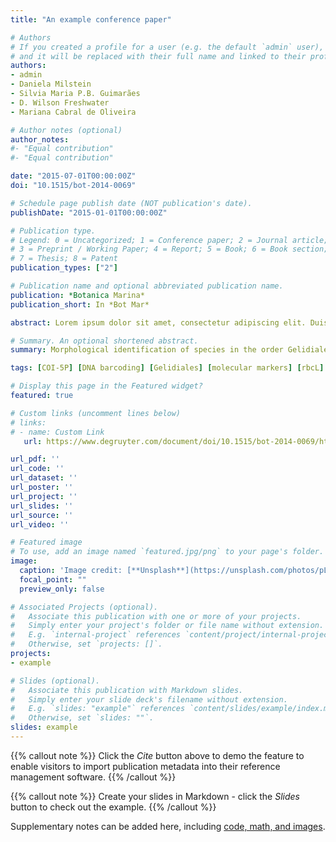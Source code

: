 ```yaml
---
title: "An example conference paper"

# Authors
# If you created a profile for a user (e.g. the default `admin` user), write the username (folder name) here 
# and it will be replaced with their full name and linked to their profile.
authors:
- admin
- Daniela Milstein
- Silvia Maria P.B. Guimarães
- D. Wilson Freshwater
- Mariana Cabral de Oliveira

# Author notes (optional)
author_notes:
#- "Equal contribution"
#- "Equal contribution"

date: "2015-07-01T00:00:00Z"
doi: "10.1515/bot-2014-0069"

# Schedule page publish date (NOT publication's date).
publishDate: "2015-01-01T00:00:00Z"

# Publication type.
# Legend: 0 = Uncategorized; 1 = Conference paper; 2 = Journal article;
# 3 = Preprint / Working Paper; 4 = Report; 5 = Book; 6 = Book section;
# 7 = Thesis; 8 = Patent
publication_types: ["2"]

# Publication name and optional abbreviated publication name.
publication: *Botanica Marina*
publication_short: In *Bot Mar*

abstract: Lorem ipsum dolor sit amet, consectetur adipiscing elit. Duis posuere tellus ac convallis placerat. Proin tincidunt magna sed ex sollicitudin condimentum. Sed ac faucibus dolor, scelerisque sollicitudin nisi. Cras purus urna, suscipit quis sapien eu, pulvinar tempor diam. Quisque risus orci, mollis id ante sit amet, gravida egestas nisl. Sed ac tempus magna. Proin in dui enim. Donec condimentum, sem id dapibus fringilla, tellus enim condimentum arcu, nec volutpat est felis vel metus. Vestibulum sit amet erat at nulla eleifend gravida.

# Summary. An optional shortened abstract.
summary: Morphological identification of species in the order Gelidiales can be difficult and controversial because of phenotypic plasticity, the low numbers of reproductive specimens and poorly defined taxonomic boundaries. A DNA barcoding survey of Brazilian specimens of Gelidiales, employing neighbor-joining and Automatic Barcode Gap Discovery analyses, indicated the presence of 23 statistically robust primary species hypotheses (PSH). In addition to the cytochrome oxidase I gene (COI-5P), the chloroplast universal plastid amplicon (UPA) marker was also sequenced and submitted to the same analyses. Representatives of each COI-5P/UPA PSH were selected for *rbcL* sequence analysis to further corroborate the occurrence of 23 species and to infer their phylogenetic relationships. These analyses confirmed the identity of six species previously cited for Brazil: *Gelidiella acerosa*, *G. ligulata*, *Gelidium crinale*, *G. floridanum*, *Pterocladiella bartlettii* and *P. capillacea*. Three new reports for Brazil were also detected: *Gelidium microdonticum*, *Pterocladiella beachiae* and *P. australafricanensis*. Fourteen species remain unidentified and require detailed morphological evaluation.

tags: [COI-5P] [DNA barcoding] [Gelidiales] [molecular markers] [rbcL]

# Display this page in the Featured widget?
featured: true

# Custom links (uncomment lines below)
# links:
# - name: Custom Link
   url: https://www.degruyter.com/document/doi/10.1515/bot-2014-0069/html

url_pdf: ''
url_code: ''
url_dataset: ''
url_poster: ''
url_project: ''
url_slides: ''
url_source: ''
url_video: ''

# Featured image
# To use, add an image named `featured.jpg/png` to your page's folder. 
image:
  caption: 'Image credit: [**Unsplash**](https://unsplash.com/photos/pLCdAaMFLTE)'
  focal_point: ""
  preview_only: false

# Associated Projects (optional).
#   Associate this publication with one or more of your projects.
#   Simply enter your project's folder or file name without extension.
#   E.g. `internal-project` references `content/project/internal-project/index.md`.
#   Otherwise, set `projects: []`.
projects:
- example

# Slides (optional).
#   Associate this publication with Markdown slides.
#   Simply enter your slide deck's filename without extension.
#   E.g. `slides: "example"` references `content/slides/example/index.md`.
#   Otherwise, set `slides: ""`.
slides: example
---
```


{{% callout note %}}
Click the *Cite* button above to demo the feature to enable visitors to import publication metadata into their reference management software.
{{% /callout %}}

{{% callout note %}}
Create your slides in Markdown - click the *Slides* button to check out the example.
{{% /callout %}}

Supplementary notes can be added here, including [code, math, and images](https://wowchemy.com/docs/writing-markdown-latex/).

